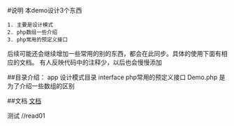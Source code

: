 
#说明
   本demo设计3个东西
   
    1. 主要是设计模式
    2. php数组一些介绍
    3. php常用的预定义接口
    
   后续可能还会继续增加一些常用的别的东西，都会在此同步。具体的使用下面有相应的文档。
   有人反映代码中的注释少，以后也会慢慢添加

##目录介绍：
   app 设计模式目录
   interface  php常用的预定义接口
   Demo.php 是为了介绍一些数组的区别
    
    
##文档
[文档](https://lengthuo.github.io/)

测试
//read01


